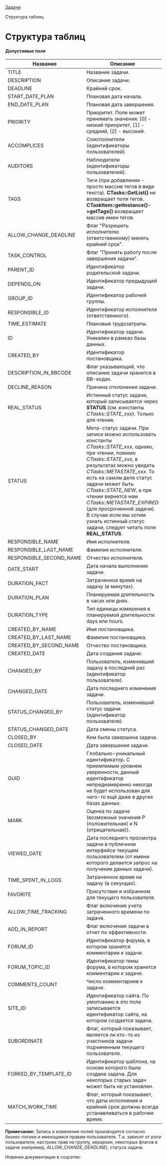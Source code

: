[Задачи](/api_help/tasks/index.php)

Структура таблиц

Структура таблиц
================

#### Допустимые поля

| Название | Описание | Чтение | [Запись\*](#w_hint) | Сортировка | Фильтрация |
| --- | --- | --- | --- | --- | --- |
| TITLE | Название задачи. | + | + | + | + |
| DESCRIPTION | Описание задачи. | + | + | + | + |
| DEADLINE | Крайний срок. | + | + | + | + |
| START\_DATE\_PLAN | Плановая дата начала. | + | + | + | + |
| END\_DATE\_PLAN | Плановая дата завершения. | + | + | + | + |
| PRIORITY | Приоритет. Поле может принимать значения: [0] - низкий приоритет, [1] - средний, [2] - высокий. | + | + | + | + |
| ACCOMPLICES | Соисполнители (идентификаторы пользователей). | + | + | + | + |
| AUDITORS | Наблюдатели (идентификаторы пользователей). | + | + | + | + |
| TAGS | Теги (при добавлении - просто массив тегов в виде текста).   **CTasks::GetList()** не возвращает поля тегов. **CTaskItem::getInstance()->getTags()** возвращает массив имен тегов. | + | + | + | + |
| ALLOW\_CHANGE\_DEADLINE | Флаг "Разрешить исполнителю (ответственному) менять крайний срок". | + | + | + | + |
| TASK\_CONTROL | Флаг "Принять работу после завершения задачи". | + | + | + | + |
| PARENT\_ID | Идентификатор родительской задачи. | + | + | + | + |
| DEPENDS\_ON | Идентификатор предыдущей задачи. | + | + | + | + |
| GROUP\_ID | Идентификатор рабочей группы. | + | + | + | + |
| RESPONSIBLE\_ID | Идентификатор исполнителя (ответственного). | + | + | + | + |
| TIME\_ESTIMATE | Плановые трудозатраты. | + | + | + | + |
| ID | Идентификатор задачи. Уникален в рамках базы данных. | + |  | + | + |
| CREATED\_BY | Идентификатор постановщика. | + | + | + | + |
| DESCRIPTION\_IN\_BBCODE | Флаг указывающий, что описание задачи хранится в BB-кодах. | + |  | + | + |
| DECLINE\_REASON | Причина отклонения задачи. | + | + | + | + |
| REAL\_STATUS | Истинный статус задачи, который записывается через **STATUS** (см. константы *CTasks::STATE\_xxx*). Только для чтения. | + |  | + | + |
| STATUS | Мета-статус задачи.  При записи можно использовать константы *CTasks::STATE\_xxx*, однако, при чтении, помимо *CTasks::STATE\_xxx*, в результатах можно увидеть *CTasks::METASTATE\_xxx*. То есть на самом деле статус задачи может быть *CTasks::STATE\_NEW*, а при чтении вернется нам *CTasks::METASTATE\_EXPIRED* (для просроченной задачи).  В случае если мы хотим узнать истинный статус задачи, следует читать поле **REAL\_STATUS**. | + | + | + | + |
| RESPONSIBLE\_NAME | Имя исполнителя. | + |  | + | + |
| RESPONSIBLE\_LAST\_NAME | Фамилия исполнителя. | + |  | + | + |
| RESPONSIBLE\_SECOND\_NAME | Отчество исполнителя. | + |  | + | + |
| DATE\_START | Дата начала выполнения задачи. | + |  | + | + |
| DURATION\_FACT | Затраченное время на задачу (в минутах). | + |  | + | + |
| DURATION\_PLAN | Планируемая длительность в часах или днях. | + | + | + | + |
| DURATION\_TYPE | Тип единицы измерения в планируемой длительности: days или hours. | + | + | + | + |
| CREATED\_BY\_NAME | Имя постановщика. | + |  | + | + |
| CREATED\_BY\_LAST\_NAME | Фамилия постановщика. | + |  | + | + |
| CREATED\_BY\_SECOND\_NAME | Отчество постановщика. | + |  | + | + |
| CREATED\_DATE | Дата создания задачи. | + |  | + | + |
| CHANGED\_BY | Пользователь, изменивший задачу в последний раз (идентификатор пользователя). | + |  | + | + |
| CHANGED\_DATE | Дата последнего изменения задачи. | + |  | + | + |
| STATUS\_CHANGED\_BY | Пользователь, изменивший статус задачи (идентификатор пользователя). | + |  | + | + |
| STATUS\_CHANGED\_DATE | Дата смены статуса. | + |  | + | + |
| CLOSED\_BY | Кем была завершена задача. | + |  | + | + |
| CLOSED\_DATE | Дата завершения задачи. | + |  | + | + |
| GUID | Глобально-уникальный идентификатор. С приемлемым уровнем уверенности, данный идентификатор непреднамеренно никогда не будет использован для чего-то ещё даже в других базах данных. | + |  | + | + |
| MARK | Оценка по задаче (возможные значения P (положительная) и N (отрицательная)). | + | + | + | + |
| VIEWED\_DATE | Дата последнего просмотра задачи в публичном интерфейсе текущим пользователем (от имени которого делается запрос на получение данных задачи). | + |  | + | + |
| TIME\_SPENT\_IN\_LOGS | Затраченное время на задачу (в секундах). | + |  | + |  |
| FAVORITE | Присутствие и избранном для текущего пользователя. | + |  |  | + |
| ALLOW\_TIME\_TRACKING | Флаг включения учета затраченного времени по задаче. | + | + | + | + |
| ADD\_IN\_REPORT | Флаг включения задачи в отчет по эффективности. | + | + | + | + |
| FORUM\_ID | Идентификатор форума, в котором хранятся комментарии к задаче. | + | + | + | + |
| FORUM\_TOPIC\_ID | Идентификатор темы форума, в котором хранятся комментарии к задаче. | + | + | + | + |
| COMMENTS\_COUNT | Число комментариев к задаче. | + |  | + | + |
| SITE\_ID | Идентификатор сайта. По умолчанию в это поле записывается идентификатор сайта, на котором создается задача. | + | + | + | + |
| SUBORDINATE | Флаг, который показывает, является ли кто-то из участников задачи подчиненным текущего пользователя. | + |  | + | + |
| FORKED\_BY\_TEMPLATE\_ID | Идентификатор шаблона, на основе которого была создана задача. Для некоторых старых задач может быть не установлен. | + |  | + | + |
| MATCH\_WORK\_TIME | Флаг, который показывает, что даты исполнения и крайний срок должны всегда устанавливаться в рабочее время. | + | + | + | + |

  


**Примечание:** Запись и изменение полей производится согласно бизнес-логике и имеющимся правам пользователя. Т.е. зависит от роли пользователя, настроек прав на группу, иерархии, некоторых флагов в задаче (например, *ALLOW\_CHANGE\_DEADLINE*), статуса задачи.

Новинки документации в соцсетях:
